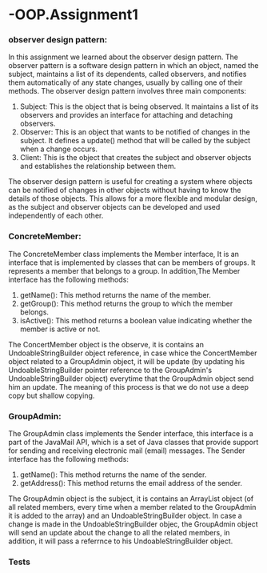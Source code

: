 # -OOP.Assignment1

### observer design pattern:

In this assignment we learned about the observer design pattern.
The observer pattern is a software design pattern in which an object, named the subject, maintains a list of its dependents,
called observers, and notifies them automatically of any state changes, usually by calling one of their methods.
The observer design pattern involves three main components:
1. Subject: This is the object that is being observed. It maintains a list of its observers and provides an
interface for attaching and detaching observers.
2. Observer: This is an object that wants to be notified of changes in the subject. It defines a update() method
that will be called by the subject when a change occurs.
3. Client: This is the object that creates the subject and observer objects and establishes the relationship between them.

The observer design pattern is useful for creating a system where objects can be notified of changes in other objects
without having to know the details of those objects. This allows for a more flexible and modular design,
as the subject and observer objects can be developed and used independently of each other.

### ConcreteMember:
The ConcreteMember class implements the Member interface, It is an interface that is implemented by classes that can be
members of groups. It represents a member that belongs to a group. 
In addition,The Member interface has the following methods:
1. getName(): This method returns the name of the member.
2. getGroup(): This method returns the group to which the member belongs.
3. isActive(): This method returns a boolean value indicating whether the member is active or not.

The ConcertMember object is the observe, it is contains an UndoableStringBuilder object reference, in case whice the ConcertMember object
related to a GroupAdmin object, it will be update (by updating his UndoableStringBuilder pointer reference to the GroupAdmin's 
UndoableStringBuilder object) everytime that the GroupAdmin object send him an update.
The meaning of this process is that we do not use a deep copy  but shallow copying.

### GroupAdmin:
The GroupAdmin class implements the Sender interface, this interface is a part of the JavaMail API, which is a set of Java classes that
provide support for sending and receiving electronic mail (email) messages.
The Sender interface has the following methods:
1. getName(): This method returns the name of the sender.
2. getAddress(): This method returns the email address of the sender.

The GroupAdmin object is the subject, it is contains an ArrayList object (of all related members, every time when a member related to the
GroupAdmin it is added to the array) and an UndoableStringBuilder object.
In case a change is made in the UndoableStringBuilder objec, the GroupAdmin object will send an update about the change to all the related members, 
in addition, it will pass a referrnce to his UndoableStringBuilder object.

### Tests



